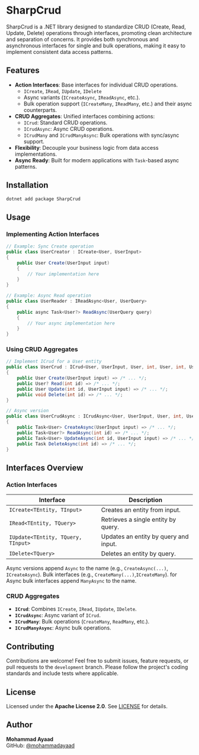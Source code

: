 # SharpCrud

SharpCrud is a .NET library designed to standardize CRUD (Create, Read, Update, Delete) operations through interfaces, promoting clean architecture and separation of concerns. It provides both synchronous and asynchronous interfaces for single and bulk operations, making it easy to implement consistent data access patterns.

## Features

- **Action Interfaces**: Base interfaces for individual CRUD operations.
  - `ICreate`, `IRead`, `IUpdate`, `IDelete`
  - Async variants (`ICreateAsync`, `IReadAsync`, etc.).
  - Bulk operation support (`ICreateMany`, `IReadMany`, etc.) and their async counterparts.
- **CRUD Aggregates**: Unified interfaces combining actions:
  - `ICrud`: Standard CRUD operations.
  - `ICrudAsync`: Async CRUD operations.
  - `ICrudMany` and `ICrudManyAsync`: Bulk operations with sync/async support.
- **Flexibility**: Decouple your business logic from data access implementations.
- **Async Ready**: Built for modern applications with `Task`-based async patterns.

## Installation

```bash
dotnet add package SharpCrud
```

## Usage

### Implementing Action Interfaces

```csharp
// Example: Sync Create operation
public class UserCreator : ICreate<User, UserInput>
{
    public User Create(UserInput input)
    {
        // Your implementation here
    }
}

// Example: Async Read operation
public class UserReader : IReadAsync<User, UserQuery>
{
    public async Task<User?> ReadAsync(UserQuery query)
    {
        // Your async implementation here
    }
}
```

### Using CRUD Aggregates

```csharp
// Implement ICrud for a User entity
public class UserCrud : ICrud<User, UserInput, User, int, User, int, UserInput, int>
{
    public User Create(UserInput input) => /* ... */;
    public User? Read(int id) => /* ... */;
    public User Update(int id, UserInput input) => /* ... */;
    public void Delete(int id) => /* ... */;
}

// Async version
public class UserCrudAsync : ICrudAsync<User, UserInput, User, int, User, int, UserInput, int>
{
    public Task<User> CreateAsync(UserInput input) => /* ... */;
    public Task<User?> ReadAsync(int id) => /* ... */;
    public Task<User> UpdateAsync(int id, UserInput input) => /* ... */;
    public Task DeleteAsync(int id) => /* ... */;
}
```

## Interfaces Overview

### Action Interfaces

| Interface                 | Description                          |
|---------------------------|--------------------------------------|
| `ICreate<TEntity, TInput>` | Creates an entity from input.        |
| `IRead<TEntity, TQuery>`   | Retrieves a single entity by query.  |
| `IUpdate<TEntity, TQuery, TInput>` | Updates an entity by query and input. |
| `IDelete<TQuery>`          | Deletes an entity by query.          |

Async versions append `Async` to the name (e.g., `CreateAsync(...)`, `ICreateAsync`). Bulk interfaces (e.g., `CreateMany(...)`,`ICreateMany`). for Async bulk interfaces append `ManyAsync` to the name.

### CRUD Aggregates

- **`ICrud`**: Combines `ICreate`, `IRead`, `IUpdate`, `IDelete`.
- **`ICrudAsync`**: Async variant of `ICrud`.
- **`ICrudMany`**: Bulk operations (`CreateMany`, `ReadMany`, etc.).
- **`ICrudManyAsync`**: Async bulk operations.

## Contributing

Contributions are welcome! Feel free to submit issues, feature requests, or pull requests to the `development` branch. Please follow the project's coding standards and include tests where applicable.

## License

Licensed under the **Apache License 2.0**. See [LICENSE](LICENSE) for details.

## Author

**Mohammad Ayaad**  
GitHub: [@mohammadayaad](https://github.com/mohammadayaad)